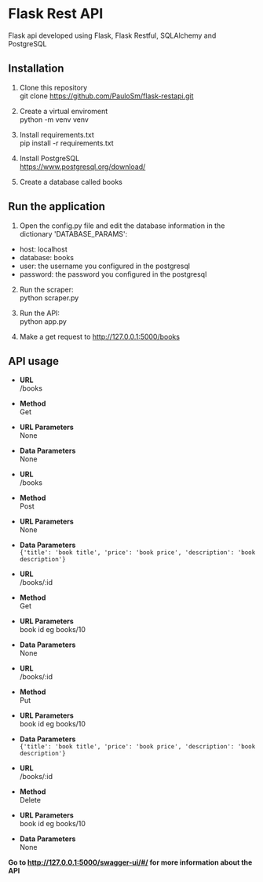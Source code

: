 # Flask Rest API
Flask api developed using Flask, Flask Restful, SQLAlchemy and PostgreSQL

## Installation
1. Clone this repository \
git clone https://github.com/PauloSm/flask-restapi.git

2. Create a virtual enviroment \
python -m venv venv

3. Install requirements.txt \
pip install -r requirements.txt

4. Install PostgreSQL \
https://www.postgresql.org/download/

5. Create a database called books

## Run the application
1. Open the config.py file and edit the database information in the dictionary 'DATABASE_PARAMS': 
* host: localhost
* database: books
* user: the username you configured in the postgresql
* password: the password you configured in the postgresql

2. Run the scraper: \
python scraper.py

3. Run the API: \
python app.py

4. Make a get request to http://127.0.0.1:5000/books 

## API usage
* **URL** \
/books
* **Method** \
Get
* **URL Parameters** \
None
* **Data Parameters** \
None

* **URL** \
/books
* **Method** \
Post
* **URL Parameters** \
None
* **Data Parameters** \
```{'title': 'book title', 'price': 'book price', 'description': 'book description'}```

* **URL** \
/books/:id
* **Method** \
Get
* **URL Parameters** \
book id eg books/10
* **Data Parameters** \
None

* **URL** \
/books/:id
* **Method** \
Put
* **URL Parameters** \
book id eg books/10
* **Data Parameters** \
```{'title': 'book title', 'price': 'book price', 'description': 'book description'}```


* **URL** \
/books/:id
* **Method** \
Delete
* **URL Parameters** \
book id eg books/10
* **Data Parameters** \
None

 **Go to http://127.0.0.1:5000/swagger-ui/#/ for more information about the API**

